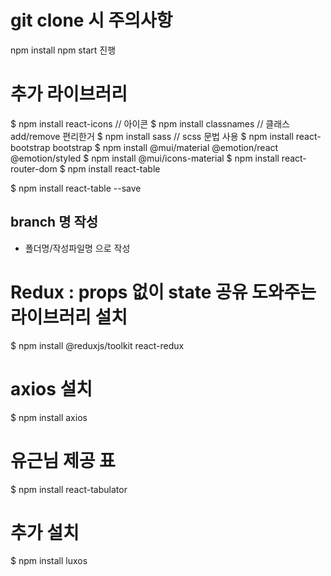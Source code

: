 # git clone 시 주의사항 
npm install
npm start 진행

# 추가 라이브러리 
$ npm install react-icons  // 아이콘
$ npm install classnames   // 클래스 add/remove 편리한거
$ npm install sass // scss 문법 사용
$ npm install react-bootstrap bootstrap
$ npm install @mui/material @emotion/react @emotion/styled
$ npm install @mui/icons-material
$ npm install react-router-dom
$ npm install react-table

$ npm install react-table --save
## branch 명 작성
- 폴더명/작성파일명 으로 작성

# Redux : props 없이 state 공유 도와주는 라이브러리 설치 
$ npm install @reduxjs/toolkit react-redux

# axios 설치
$ npm install axios

# 유근님 제공 표
$ npm install react-tabulator

# 추가 설치 
$ npm install luxos